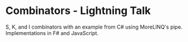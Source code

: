 # Combinators - Lightning Talk
S, K, and I combinators with an example from C# using MoreLINQ's pipe. Implementations in F# and JavaScript.
